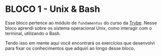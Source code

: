 # BLOCO 1 - Unix & Bash

Esse bloco pertence ao módulo de `fundamentos` do curso da [Trybe](https://www.betrybe.com/). Nesse bloco aprendi sobre os sistema operacional Unix, como interagir com o terminal, utilizando o Bash.

Tendo isso em mente aqui você encontrará os exercícios que desenvolvi para fixar os conhecimentos que adquiri ao longo desse bloco.
